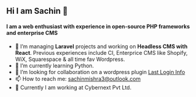 ## Hi I am Sachin 👋

#### I am a web enthusiast with experience in open-source PHP frameworks and enterprise CMS

- 🔭 I’m managing **Laravel** projects and working on **Headless CMS with React**. Previous experiences include CI, Enterprice CMS like Shopify, WiX, Squarespace & all time fav Wordpress.
- 🌱 I’m currently learning Python.
- 👯 I’m looking for collaboration on a wordpress plugin [Last Login Info](https://wordpress.org/plugins/last-login-on-dashboard/)
- 📫 How to reach me: sachinmishra3@outlook.com
- 🏢 Currently I am working at Cybernext Pvt Ltd.

